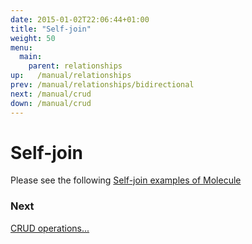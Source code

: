 ```yaml
---
date: 2015-01-02T22:06:44+01:00
title: "Self-join"
weight: 50
menu:
  main:
    parent: relationships
up:   /manual/relationships
prev: /manual/relationships/bidirectional
next: /manual/crud
down: /manual/crud
---
```


# Self-join


Please see the following 
[Self-join examples of Molecule](https://github.com/scalamolecule/molecule/blob/master/coretests/src/test/scala/molecule/coretests/ref/SelfJoin.scala#L1)


### Next

[CRUD operations...](/manual/crud)